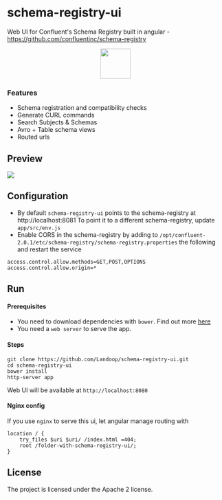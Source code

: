 # schema-registry-ui

Web UI for Confluent's Schema Registry built in angular - https://github.com/confluentinc/schema-registry

<center>
  <a href="http://schema-registry-ui.landoop.com">
    <img src="http://landoop.github.io/schema-registry-ui/demo-button.jpg" width="70"/>
  </a>
</center>

### Features

* Schema registration and compatibility checks
* Generate CURL commands
* Search Subjects & Schemas
* Avro + Table schema views
* Routed urls

## Preview

<img src="http://landoop.github.io/schema-registry-ui/demo-v0.2.gif">

## Configuration

* By default `schema-registry-ui` points to the schema-registry at http://localhost:8081 To point it to a different schema-registry, update `app/src/env.js`
* Enable CORS in the schema-registry by adding to `/opt/confluent-2.0.1/etc/schema-registry/schema-registry.properties` the following and restart the service

```
access.control.allow.methods=GET,POST,OPTIONS
access.control.allow.origin=*
```

## Run

#### Prerequisites 
* You need to download dependencies with `bower`. Find out more [here](http://bower.io)
* You need a `web server` to serve the app.

#### Steps

    git clone https://github.com/Landoop/schema-registry-ui.git
    cd schema-registry-ui
    bower install
    http-server app

Web UI will be available at `http://localhost:8080`

#### Nginx config

If you use `nginx` to serve this ui, let angular manage routing with

    location / {
        try_files $uri $uri/ /index.html =404;
        root /folder-with-schema-registry-ui/;
    }

## License

The project is licensed under the Apache 2 license.
